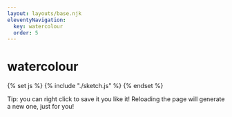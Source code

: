 ```yaml
---
layout: layouts/base.njk
eleventyNavigation:
  key: watercolour
  order: 5
---
```


# watercolour

{% set js %}
{% include "./sketch.js" %}
{% endset %}

<script src="https://cdn.jsdelivr.net/npm/p5@1.6.0/lib/p5.js"></script>

<script >
  {{ js | safe }} 
</script>

Tip: you can right click to save it you like it! Reloading the page will generate a new one, just for you!

<div id="sketch"></div>

<!-- <button onclick="renderWatercolor()">Get a new watercolour!</button> -->
